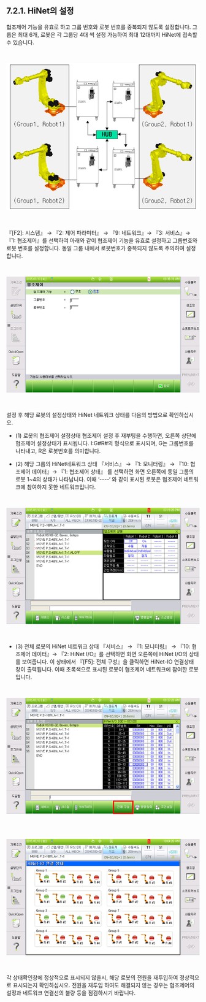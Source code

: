 ﻿## 7.2.1. HiNet의 설정


협조제어 기능을 유효로 하고 그룹 번호와 로봇 번호를 중복되지 않도록 설정합니다. 그룹은 최대 6개, 로봇은 각 그룹당 4대 씩 설정 가능하여 최대 12대까지 HiNet에 접속할 수 있습니다.   



<br>

![[그림7-2] HiNet 그룹](../../_assets/7-2.png)

<br>


『[F2]: 시스템』 → 『2: 제어 파라미터』 → 『9: 네트워크』→ 『3: 서비스』→ 『1: 협조제어』를 선택하여 아래와 같이 협조제어 기능을 유효로 설정하고 그룹번호와 로봇 번호를 설정합니다. 동일 그룹 내에서 로봇번호가 중복되지 않도록 주의하여 설정합니다.


<br>

![[그림7-3] 협조제어 유효화](../../_assets/7-3.png)

<br>


설정 후 해당 로봇의 설정상태와 HiNet 네트워크 상태를 다음의 방법으로 확인하십시오. 

 - (1)	로봇의 협조제어 설정상태
   협조제어 설정 후 재부팅을 수행하면, 오른쪽 상단에 협조제어 설정상태가 표시됩니다.
  I:G#R#의 형식으로 표시되며, G는 그룹번호를 나타내고, R은 로봇번호를 의미합니다.

 - (2)	해당 그룹의 HiNet네트워크 상태
     『서비스』 → 『1: 모니터링』 → 『10: 협조제어 데이터』→ 『1: 협조제어 상태』 를 선택하면 화면 오른쪽에 동일 그룹의 로봇 1~4의 상태가 나타납니다. 이때 ‘----‘ 와 같이 표시된 로봇은 협조제어 네트워크에 참여하지 못한 네트워크입니다. 
 

<br>

![[그림7-4] 협조제어 상태](../../_assets/7-4.png)

<br>

 - (3)	전체 로봇의 HiNet 네트워크 상태
     『서비스』 → 『1: 모니터링』 → 『10: 협조제어 데이터』→ 『2: HiNet I/O』를 선택하면 화면 오른쪽에 HiNet I/O의 상태를 보여줍니다. 이 상태에서 『[F5]: 전체 구성』을 클릭하면 HiNet-IO 연결상태 창이 출력됩니다. 이때 초록색으로 표시된 로봇이 협조제어 네트워크에 참여한 로봇입니다. 

<br>

![[그림7-5] HiNet 연결상태 1](../../_assets/7-5.png)

<br>


<br>

![[그림7-6] HiNet 연결상태 2](../../_assets/7-6.png)

<br>

각 상태확인창에 정상적으로 표시되지 않을시, 해당 로봇의 전원을 재투입하여 정상적으로 표시되는지 확인하십시오. 전원을 재투입 하여도 해결되지 않는 경우는 협조제어의 설정과 네트워크 연결선의 불량 등을 점검하시기 바랍니다.
